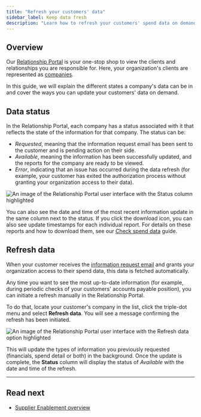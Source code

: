 ```yaml
---
title: "Refresh your customers' data"
sidebar_label: Keep data fresh
description: "Learn how to refresh your customers' spend data on demand"
---
```


## Overview

Our [Relationship Portal](https://relationships.codat.io/) is your one-stop shop to view the clients and relationships you are responsible for. Here, your organization's clients are represented as [companies](../../terms/company). 

In this guide, we will explain the different states a company's data can be in and cover the ways you can update your customers' data on demand.

## Data status

In the Relationship Portal, each company has a status associated with it that reflects the state of the information for that company. The status can be:

- _Requested_, meaning that the information request email has been sent to the customer and is pending action on their side.
- _Available_, meaning the information has been successfully updated, and the reports for the company are ready to be viewed.
- _Error_, indicating that an issue has occurred during the data refresh (for example, your customer has exited the authorization process without granting your organization access to their data).

![An image of the Relationship Portal user interface with the Status column highlighted](/img/supplier-enablement/0069-se-rm-portal-status.png)

You can also see the date and time of the most recent information update in the same column next to the status. If you click the download icon, you can also see update timestamps for each individual report. For details on these reports and how to download them, see our [Check spend data](/supplier-enablement/guides/analyze-spend#download-reports) guide.

## Refresh data

When your customer receives the [information request email](/supplier-enablement/guides/analyze-spend#request-financial-data-during-company-creation) and grants your organization access to their spend data, this data is fetched automatically. 

Any time you want to see the most up-to-date information (for example, during periodic checks of your customers' accounts payable position), you can initiate a refresh manually in the Relationship Portal. 

To do that, locate your customer's company in the list, click the triple-dot menu and select **Refresh data**. You will see a message confirming the refresh has been initiated. 

![An image of the Relationship Portal user interface with the Refresh data option highlighted](/img/supplier-enablement/0070-se-rm-portal-refresh-data.png)

This will update the types of information you previously requested (financials, spend detail or both) in the background. Once the update is complete, the **Status** column will display the status of _Available_ with the date and time of the refresh. 

---

## Read next

- [Supplier Enablement overview](/supplier-enablement/overview)